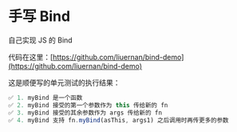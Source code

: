 # 手写 Bind

自己实现 JS 的 Bind

代码在这里：[https://github.com/liuernan/bind-demo](https://github.com/liuernan/bind-demo)

这是顺便写的单元测试的执行结果：

```javascript
✅ 1.️ myBind 是一个函数
✅ 2.️ myBind 接受的第一个参数作为 this 传给新的 fn
✅ 3.️ myBind 接受的其余参数作为 args 传给新的 fn
✅ 4.️ myBind 支持 fn.myBind(asThis, args1) 之后调用时再传更多的参数
```
